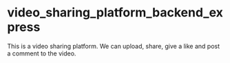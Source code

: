 # video_sharing_platform_backend_express
This is a  video sharing platform. We can upload, share, give a like and post a comment to the  video. 
